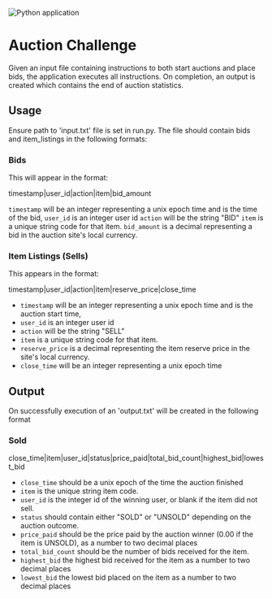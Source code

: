 ![Python application](https://github.com/jacknely/AuctionChallenge/workflows/Python%20application/badge.svg)
# Auction Challenge
Given an input file containing instructions to both start 
auctions and place bids, the application executes all instructions. 
On completion, an output is created which contains the 
end of auction statistics.

## Usage
Ensure path to 'input.txt' file is set in run.py. The file should 
contain bids and item_listings in the following formats:


### Bids
This will appear in the format:

timestamp|user_id|action|item|bid_amount

`timestamp` will be an integer representing a unix
 epoch time and is the time of the bid,
`user_id` is an integer user id
`action` will be the string "BID"
`item` is a unique string code for that item.
`bid_amount` is a decimal representing a bid in the 
auction site's local currency.

### Item Listings (Sells)
This appears in the format:

timestamp|user_id|action|item|reserve_price|close_time

- `timestamp` will be an integer representing a unix 
epoch time and is the auction start time,
- `user_id` is an integer user id
- `action` will be the string "SELL"
- `item` is a unique string code for that item.
- `reserve_price` is a decimal representing the 
item reserve price in the site's local currency.
- `close_time` will be an integer representing 
a unix epoch time

## Output
On successfully execution of an 'output.txt' will be created in the
following format

### Sold
close_time|item|user_id|status|price_paid|total_bid_count|highest_bid|lowest_bid

- `close_time` should be a unix epoch of the time the auction finished
- `item` is the unique string item code.
- `user_id` is the integer id of the winning user, or blank if the item did not sell.
- `status` should contain either "SOLD" or "UNSOLD" depending on the auction outcome.
- `price_paid` should be the price paid by the auction winner (0.00 if the item is UNSOLD), as a
number to two decimal places
- `total_bid_count` should be the number of bids received for the item.
- `highest_bid` the highest bid received for the item as a number to two decimal places
- `lowest_bid` the lowest bid placed on the item as a number to two decimal places
